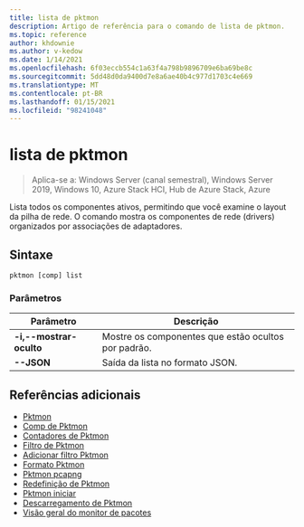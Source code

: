```yaml
---
title: lista de pktmon
description: Artigo de referência para o comando de lista de pktmon.
ms.topic: reference
author: khdownie
ms.author: v-kedow
ms.date: 1/14/2021
ms.openlocfilehash: 6f03eccb554c1a63f4a798b9896709e6ba69be8c
ms.sourcegitcommit: 5dd48d0da9400d7e8a6ae40b4c977d1703c4e669
ms.translationtype: MT
ms.contentlocale: pt-BR
ms.lasthandoff: 01/15/2021
ms.locfileid: "98241048"
---
```

# <a name="pktmon-list"></a>lista de pktmon

> Aplica-se a: Windows Server (canal semestral), Windows Server 2019, Windows 10, Azure Stack HCI, Hub de Azure Stack, Azure

Lista todos os componentes ativos, permitindo que você examine o layout da pilha de rede. O comando mostra os componentes de rede (drivers) organizados por associações de adaptadores.

## <a name="syntax"></a>Sintaxe

```
pktmon [comp] list
```

### <a name="parameters"></a>Parâmetros

| **Parâmetro** | **Descrição** |
| ------------- | --------------- |
| **-i,--mostrar-oculto** | Mostre os componentes que estão ocultos por padrão. |
| **--JSON** | Saída da lista no formato JSON. |

## <a name="additional-references"></a>Referências adicionais

- [Pktmon](pktmon.md)
- [Comp de Pktmon](pktmon-comp.md)
- [Contadores de Pktmon](pktmon-counters.md)
- [Filtro de Pktmon](pktmon-filter.md)
- [Adicionar filtro Pktmon](pktmon-filter-add.md)
- [Formato Pktmon](pktmon-format.md)
- [Pktmon pcapng](pktmon-pcapng.md)
- [Redefinição de Pktmon](pktmon-reset.md)
- [Pktmon iniciar](pktmon-start.md)
- [Descarregamento de Pktmon](pktmon-unload.md)
- [Visão geral do monitor de pacotes](/windows-server/networking/technologies/pktmon/pktmon)
